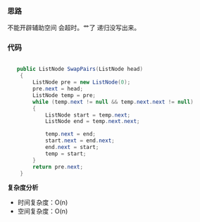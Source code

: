 ﻿### 思路

不能开辟辅助空间 会超时。艹了 递归没写出来。

### 代码

```c#
  
   public ListNode SwapPairs(ListNode head)
    {
        ListNode pre = new ListNode(0);
        pre.next = head;
        ListNode temp = pre;
        while (temp.next != null && temp.next.next != null)
        {
            ListNode start = temp.next;
            ListNode end = temp.next.next;

            temp.next = end;
            start.next = end.next;
            end.next = start;
            temp = start;
        }
        return pre.next;
    }

```

**复杂度分析**
- 时间复杂度：O(n)
- 空间复杂度：O(n)